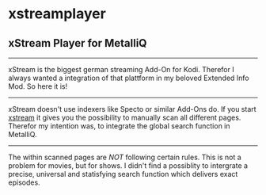 # xstreamplayer
## xStream Player for MetalliQ
***
xStream is the biggest german streaming Add-On for Kodi. Therefor I always wanted a integration of that plattform in my beloved Extended Info Mod.
So here it is!

*** 

xStream doesn't use indexers like Specto or similar Add-Ons do. If you start [xstream](http://xstream-addon.square7.ch/showthread.php?tid=1) it gives you the possibility to manually scan all different pages. Therefor my intention was, to integrate the global search function in MetalliQ. 
***

The within scanned pages are *NOT* following certain rules. This is not a problem for movies, but for shows. I didn't find a possiblity to intergrate a precise, universal and statisfying search function which delivers exact episodes. 
